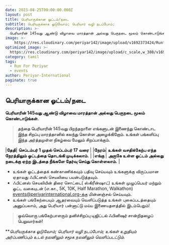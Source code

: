 ```yaml
---
date: 2023-08-25T00:00:00.000Z
layout: post
title: பெரியாருக்கான ஓட்டம்/நடை 
subtitle: பெரியருக்காக ஓடுவோம்; பெரியார் வழி நடப்போம்; 
description: >-
  பெரியாரின் 145வது ஆண்டு விழாவை மாரத்தான் அல்லது பெருநடை மூலம் கொண்டாடுங்கள்.
image: >-
    https://res.cloudinary.com/periyar142/image/upload/v1692373424/RunforPeriyar_dsxylf.jpg
optimized_image: >-
  https://res.cloudinary.com/periyar142/image/upload/c_scale,w_380/v1692373424/RunforPeriyar_dsxylf.jpg
category: tamil
tags:
  - Run For Periyar
  - events
author: Periyar-International
paginate: true
---
```


## **பெரியாருக்கான ஓட்டம்/நடை**

**பெரியாரின் 145வது ஆண்டு விழாவை மாரத்தான் அல்லது பெருநடை மூலம் கொண்டாடுங்கள்.**

> **தந்தை பெரியாரின் 145வது பிறந்தநாளை எங்களுடன் இணைந்து கொண்டாட இந்த  சிறப்பு மாரத்தானில் கலந்து கொள்ள அழைக்கிறோம். உங்கள் பங்களிப்பு இந்த
> அர்த்தமுள்ள நிகழ்வை மேலும் சிறப்பாக்கும்.**
 
|**தேதி**| **செப்டம்பர் 1 முதல் செப்டம்பர் 17 வரை** |
|**நேரம்**| **உங்கள் வசதிக்கேற்ப எந்த நேரத்திலும் ஓட்டத்தை தொடங்கி முடிக்கலாம்.** |
|**எங்கு** | **அருகே உள்ள ஓட்டம் அல்லது நடைக்கு ஏற்ற இடத்தை நீங்களே தேர்வு செய்து கொள்ளலாம்.** |

- உங்கள் ஓட்டத்தைக் கண்காணிக்கவும் பதிவு செய்யவும் உங்களுக்கு விருப்பமான ஏதாவது ஃபிட்னஸ் செயலியை பயன்படுத்தவும்.
- ஃபிட்னஸ் செயலியின் திரை சொட்டை( ஸ்கிரீன்ஷாட்) உங்கள் முழுப்பெயர் மற்றும் ஓட்ட வகையுடன் (எ.கா., 5K, 10K, Half Marathon, Walkathon) events@periyarinternational.org-க்கு மின்னஞ்சல் செய்யவும்.
- உங்கள் பங்கேற்பையும் ஆதரவையும் வெளிப்படுத்த உங்கள் புகைப்படத்தையும் அனுப்பலாம், அது பெரியார் பன்னாட்டு மய்ய இணையதளத்தில் இடம்பெறும்!

> **ஒவ்வொரு பங்கேற்பாளரும் தனிச்சிறப்பு டிஜிட்டல் ஃபினிஷர் சான்றிதழைப் பெறுவார்கள்!**

***பெரியருக்காக ஓடுவோம்; பெரியார் வழி நடப்போம்; உங்கள் உறுதியும் அர்ப்பணிப்பும் உடல் நலனிலும் சமூக நலனிலும் வெளிப்படட்டும்.*